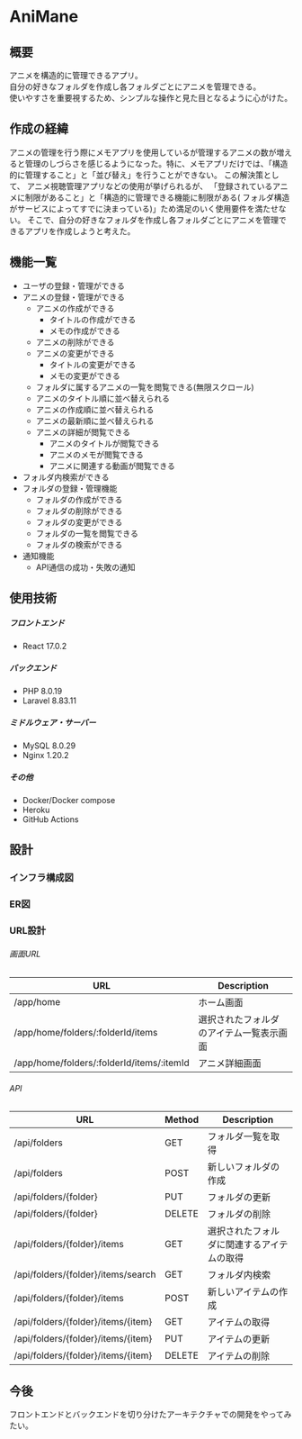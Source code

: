 # AniMane

## 概要

アニメを構造的に管理できるアプリ。  
自分の好きなフォルダを作成し各フォルダごとにアニメを管理できる。  
使いやすさを重要視するため、シンプルな操作と見た目となるように心がけた。

## 作成の経緯

アニメの管理を行う際にメモアプリを使用しているが管理するアニメの数が増えると管理のしづらさを感じるようになった。特に、メモアプリだけでは、「構造的に管理すること」と「並び替え」を行うことができない。
この解決策として、 アニメ視聴管理アプリなどの使用が挙げられるが、 「登録されているアニメに制限があること」と「構造的に管理できる機能に制限がある(
フォルダ構造がサービスによってすでに決まっている)」ため満足のいく使用要件を満たせない。 そこで、自分の好きなフォルダを作成し各フォルダごとにアニメを管理できるアプリを作成しようと考えた。

## 機能一覧

- ユーザの登録・管理ができる
- アニメの登録・管理ができる
    - アニメの作成ができる
      - タイトルの作成ができる
      - メモの作成ができる
    - アニメの削除ができる
    - アニメの変更ができる
      - タイトルの変更ができる
      - メモの変更ができる
    - フォルダに属するアニメの一覧を閲覧できる(無限スクロール)
    - アニメのタイトル順に並べ替えられる
    - アニメの作成順に並べ替えられる
    - アニメの最新順に並べ替えられる
    - アニメの詳細が閲覧できる
      - アニメのタイトルが閲覧できる
      - アニメのメモが閲覧できる
      - アニメに関連する動画が閲覧できる
- フォルダ内検索ができる
- フォルダの登録・管理機能
    - フォルダの作成ができる
    - フォルダの削除ができる
    - フォルダの変更ができる
    - フォルダの一覧を閲覧できる
    - フォルダの検索ができる
- 通知機能
    - API通信の成功・失敗の通知

## 使用技術

##### フロントエンド

- React 17.0.2

##### バックエンド

- PHP 8.0.19
- Laravel 8.83.11

##### ミドルウェア・サーバー

- MySQL 8.0.29
- Nginx 1.20.2

##### その他

- Docker/Docker compose
- Heroku
- GitHub Actions

## 設計

### インフラ構成図

### ER図

### URL設計

###### 画面URL

| URL                                       | Description          |
|-------------------------------------------|----------------------|
| /app/home                                 | ホーム画面                |
| /app/home/folders/:folderId/items         | 選択されたフォルダのアイテム一覧表示画面 |
| /app/home/folders/:folderId/items/:itemId | アニメ詳細画面              |

###### API

| URL                                | Method | Description           |
|------------------------------------|--------|-----------------------|
| /api/folders                       | GET    | フォルダ一覧を取得             |
| /api/folders                       | POST   | 新しいフォルダの作成            |
| /api/folders/{folder}              | PUT    | フォルダの更新               |
| /api/folders/{folder}              | DELETE | フォルダの削除               |
| /api/folders/{folder}/items        | GET    | 選択されたフォルダに関連するアイテムの取得 |
| /api/folders/{folder}/items/search | GET    | フォルダ内検索               |
| /api/folders/{folder}/items        | POST   | 新しいアイテムの作成            |
| /api/folders/{folder}/items/{item} | GET    | アイテムの取得               |
| /api/folders/{folder}/items/{item} | PUT    | アイテムの更新               |
| /api/folders/{folder}/items/{item} | DELETE | アイテムの削除               |

## 今後

フロントエンドとバックエンドを切り分けたアーキテクチャでの開発をやってみたい。